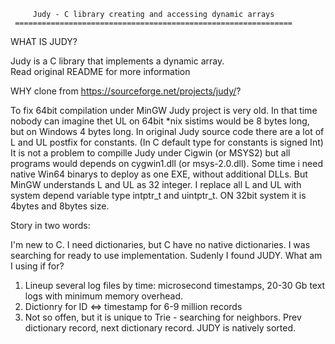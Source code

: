 
	     Judy - C library creating and accessing dynamic arrays
	 ==============================================================


WHAT IS JUDY?

Judy is a C library that implements a dynamic array.  
Read original README for more information



WHY clone from https://sourceforge.net/projects/judy/?

To fix 64bit compilation under MinGW
Judy project is very old. In that time nobody can imagine thet UL on 64bit *nix sistims would be 8 bytes long, but on Windows 4 bytes long.
In original Judy source code there are a lot of L and UL postfix for constants. (In C default type for constants is signed Int)
It is not a problem to compille Judy under Cigwin (or MSYS2) but all programs would depends on cygwin1.dll (or msys-2.0.dll).
Some time i need native Win64 binarys to deploy as one EXE, without additional DLLs.
But MinGW understands L and UL as 32 integer. 
I replace all L and UL with system depend variable type intptr_t and uintptr_t. ON 32bit system it is 4bytes and 8bytes size.






Story in two words:

I'm new to C. I need dictionaries, but C have no native dictionaries.
I was searching for ready to use implementation.
Sudenly  I found JUDY.
What am I using if for?

1. Lineup several log files by time: microsecond timestamps, 20-30 Gb text logs with minimum memory overhead.
2. Dictionry for ID <=> timestamp for 6-9 million records
3. Not so offen, but it is unique to Trie - searching for neighbors. Prev dictionary record, next dictionary record. JUDY is natively sorted.